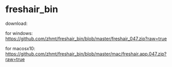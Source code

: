 # freshair_bin

download:

for windows:
https://github.com/zhmt/freshair_bin/blob/master/freshair_047.zip?raw=true

for macosx10:
https://github.com/zhmt/freshair_bin/blob/master/mac/freshair.app.047.zip?raw=true
